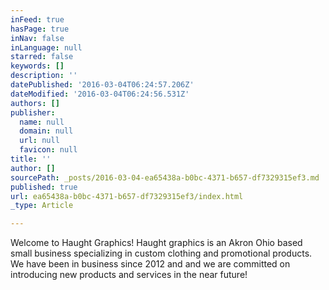 ```yaml
---
inFeed: true
hasPage: true
inNav: false
inLanguage: null
starred: false
keywords: []
description: ''
datePublished: '2016-03-04T06:24:57.206Z'
dateModified: '2016-03-04T06:24:56.531Z'
authors: []
publisher:
  name: null
  domain: null
  url: null
  favicon: null
title: ''
author: []
sourcePath: _posts/2016-03-04-ea65438a-b0bc-4371-b657-df7329315ef3.md
published: true
url: ea65438a-b0bc-4371-b657-df7329315ef3/index.html
_type: Article

---
```

Welcome to Haught Graphics!  Haught graphics is an Akron Ohio based small business specializing in custom clothing and promotional products.  We have been in business since 2012 and and we are committed on introducing new products and services in the near future!